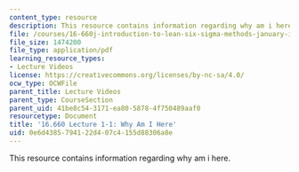 ```yaml
---
content_type: resource
description: This resource contains information regarding why am i here.
file: /courses/16-660j-introduction-to-lean-six-sigma-methods-january-iap-2012/0e6d4385794122d407c4155d88306a8e_MIT16_660JIAP12_1-1.pdf
file_size: 1474200
file_type: application/pdf
learning_resource_types:
- Lecture Videos
license: https://creativecommons.org/licenses/by-nc-sa/4.0/
ocw_type: OCWFile
parent_title: Lecture Videos
parent_type: CourseSection
parent_uid: 41be8c54-3171-ea80-5878-4f750489aaf0
resourcetype: Document
title: '16.660 Lecture 1-1: Why Am I Here'
uid: 0e6d4385-7941-22d4-07c4-155d88306a8e
---
```

This resource contains information regarding why am i here.